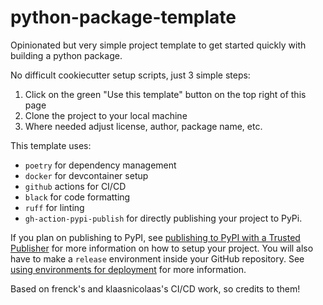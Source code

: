 # python-package-template

Opinionated but very simple project template to get started quickly with building a python package.

No difficult cookiecutter setup scripts, just 3 simple steps:

1. Click on the green "Use this template" button on the top right of this page
2. Clone the project to your local machine
3. Where needed adjust license, author, package name, etc.

This template uses:

- `poetry` for dependency management
- `docker` for devcontainer setup
- `github` actions for CI/CD
- `black` for code formatting
- `ruff` for linting
- `gh-action-pypi-publish` for directly publishing your project to PyPi.

If you plan on publishing to PyPI, see [publishing to PyPI with a Trusted Publisher][publish-pypi] for more information on how to setup your project. You will also have to make a `release` environment inside your GitHub repository. See [using environments for deployment][github-env] for more information.

Based on frenck's and klaasnicolaas's CI/CD work, so credits to them!

<!-- MARKDOWN LINKS & IMAGES -->
[publish-pypi]: https://docs.pypi.org/trusted-publishers/
[github-env]: https://docs.github.com/en/actions/deployment/targeting-different-environments/using-environments-for-deployment
